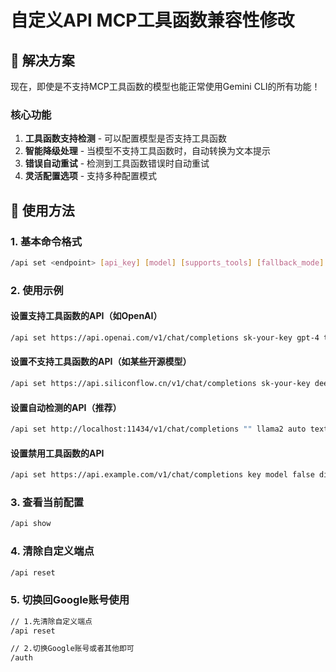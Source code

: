 # 自定义API  MCP工具函数兼容性修改



## 🔧 解决方案

现在，即使是不支持MCP工具函数的模型也能正常使用Gemini CLI的所有功能！

### 核心功能

1. **工具函数支持检测** - 可以配置模型是否支持工具函数
2. **智能降级处理** - 当模型不支持工具函数时，自动转换为文本提示
3. **错误自动重试** - 检测到工具函数错误时自动重试
4. **灵活配置选项** - 支持多种配置模式

## 🚀 使用方法

### 1. 基本命令格式
```bash
/api set <endpoint> [api_key] [model] [supports_tools] [fallback_mode]
```

### 2. 使用示例

#### 设置支持工具函数的API（如OpenAI）
```bash
/api set https://api.openai.com/v1/chat/completions sk-your-key gpt-4 true text
```

#### 设置不支持工具函数的API（如某些开源模型）
```bash
/api set https://api.siliconflow.cn/v1/chat/completions sk-your-key deepseek-ai/DeepSeek-V3 false text
```

#### 设置自动检测的API（推荐）
```bash
/api set http://localhost:11434/v1/chat/completions "" llama2 auto text
```

#### 设置禁用工具函数的API
```bash
/api set https://api.example.com/v1/chat/completions key model false disabled
```

### 3. 查看当前配置
```bash
/api show
```

### 4. 清除自定义端点

```bash
/api reset
```

### 5. 切换回Google账号使用

```bash
// 1.先清除自定义端点
/api reset

// 2.切换Google账号或者其他即可
/auth
```
